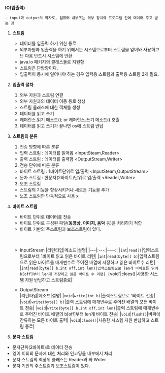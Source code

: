 **IO(입출력)**   
  
    - input과 output의 약자로, 컴퓨터 내부또는 외부 장치와 프로그램 간에 데이터 주고 받는 것    
    
1. **스트림**    
   - 데이터를 입출력 하기 위한 통로
   - 외부자원과 입출력을 하기 위해서는 시스템으로부터 스트림을 얻어와 사용하고 난 다음      반드시 시스템에 반환
   - java.io 패키지의 클래스들로 지원함
   - 스트림은 단방향이다.
   - 입출력이 동시에 일어나야 하는 경우 입력용 스트림과 출력용 스트림 2개 필요.

2. **입출력 절차**    
   1. 외부 자원과 스트림 연결   
     - 외부 자원과의 데이터 이동 통로 생성
     - 스트림 클래스에 대한 객체를 생성
        
   2. 데이터를 읽고 쓰기   
     - 레퍼런스.읽기 메소드(); or 레퍼런스.쓰기 메소드() 호출   
        
   3. 데이터를 읽고 쓰기가 끝나면 os에 스트림 반납    
   
3. **스트림의 분류**   
   1. 전송 방향에 따른 분류   
     - 입력 스트림 : 데이터를 읽어옴 <InputSteam,Reader>   
     - 출력 스트림 : 데이터를 출력함 <OutputStream,Writer>    
         
   2. 전송 단위에 따른 분류   
     - 바이트 스트림 : 1바이트단위로 입/출력 <InputSteam,OutputStream>   
     - 문자 스트림 : 한문자(2바이트)단위로 입/출력 <Reader,Writer>   
        
   3. 보조 스트림   
     - 스트림의 기능을 향상시키거나 새로운 기능을 추가   
     - 보조 스트림만 단독적으로 사용 x   
     
4. **바이트 스트림**    
   - 바이트 단위로 데이터를 전송   
   - 바이트 단위로 구성된 파일(**동영상, 이미지, 음악** 등)을 처리하기 적합   
   - 바이트 기반의 주스트림과 보조스트림이 있다.        
          
   <br>
   <br>
   
   - InputStream
   |리턴타입|메소드|설명|
   |---|:---:|----:|
   |`int`|`read()`|입력스트림으로부터 1바이트 읽고 읽은 바이트 리턴|
   |`int`|`read(byte[] b)`|입력스트림으로 읽은 바이트를 매개변수로 주어진 배열에 저장하고 읽은 바이트수 리턴|
   |`int`|`read(byte[] b,int off,int len)|입력스트림으로 len개 바이트를 읽어b[off]부터 len개 저장하고 읽은 바이트 수 리턴|
   |`void`|cloes()|사용한 시스템 자원 반납하고 스트림종료|   
     
   - OutputStream   
   |리턴타입|메소드|설명|
   |`void`|`write(int b)`|출력스트림으로 1바이트 전송|
   |`void`|`write(byte[] b)`|출력 스트림에 매개변수로 주어진 배열의 모든 바이트 전송|
   |`void`|`write(byte[] b,int off,int len)`|출력 스트림에 매개변수로 주어진 바이트 배열의 b[off]부터 len개 바이트 전송|
   |`void`|`flush()`|버퍼에 잔류하는 모든 바이트 출력|
   |`void`|`close()`|사용한 시스템 자원 반납하고 스트림 종료|
   
 5. **문자 스트림**  
   - 문자단위(2바이트)로 데이터 전송  
   - 영어 이외의 문자에 대한 처리와 인코딩을 내부에서 처리  
   - 문자 스트림의 최상위 클래스는 Reader와 와 Writer
   - 문자 기반의 주스트림과 보조스트림이 있다.  
     
 
   
   
